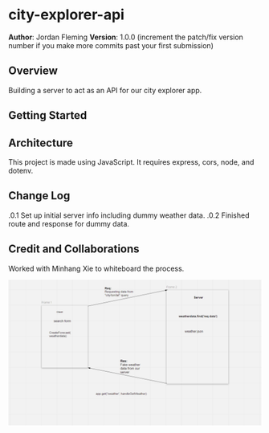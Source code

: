 # city-explorer-api

**Author**: Jordan Fleming
**Version**: 1.0.0 (increment the patch/fix version number if you make more commits past your first submission)

## Overview
Building a server to act as an API for our city explorer app.

## Getting Started
<!-- What are the steps that a user must take in order to build this app on their own machine and get it running? -->

## Architecture
This project is made using JavaScript. It requires express, cors, node, and dotenv.
<!-- Provide a detailed description of the application design. What technologies (languages, libraries, etc) you're using, and any other relevant design information. -->

## Change Log
.0.1 Set up initial server info including dummy weather data.
.0.2 Finished route and response for dummy data.

## Credit and Collaborations
Worked with Minhang Xie to whiteboard the process.

![whiteboard](./city-explorer-api-whiteboard.png)